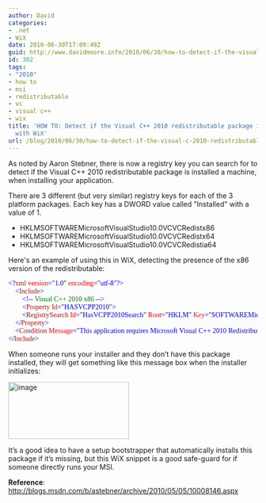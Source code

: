 ```yaml
---
author: David
categories:
- .net
- WiX
date: 2010-06-30T17:09:49Z
guid: http://www.davidmoore.info/2010/06/30/how-to-detect-if-the-visual-c-2010-redistributable-package-is-installed-with-wix-2/
id: 302
tags:
- "2010"
- how to
- msi
- redistributable
- vc
- visual c++
- wix
title: 'HOW TO: Detect if the Visual C++ 2010 redistributable package is installed
  with WiX'
url: /blog/2010/06/30/how-to-detect-if-the-visual-c-2010-redistributable-package-is-installed-with-wix-2/
---
```


As noted by Aaron Stebner, there is now a registry key you can search for to detect if the Visual C++ 2010 redistributable package is installed a machine, when installing your application.

There are 3 different (but very similar) registry keys for each of the 3 platform packages. Each key has a DWORD value called "Installed" with a value of 1.

  * HKLMSOFTWAREMicrosoftVisualStudio10.0VCVCRedistx86
  * HKLMSOFTWAREMicrosoftVisualStudio10.0VCVCRedistx64
  * HKLMSOFTWAREMicrosoftVisualStudio10.0VCVCRedistia64

Here's an example of using this in WiX, detecting the presence of the x86 version of the redistributable:

<pre style="font-family: consolas;"><span style="color: blue;">&lt;?</span><span style="color: #a31515;">xml</span><span style="color: blue;"> </span><span style="color: red;">version</span><span style="color: blue;">=</span>"<span style="color: blue;">1.0</span>"<span style="color: blue;"> </span><span style="color: red;">encoding</span><span style="color: blue;">=</span>"<span style="color: blue;">utf-8</span>"<span style="color: blue;">?&gt;
</span><span style="color: blue;">    &lt;</span><span style="color: #a31515;">Include</span><span style="color: blue;">&gt;</span><span style="color: blue;">
        &lt;!--</span><span style="color: green;"> Visual C++ 2010 x86 </span><span style="color: blue;">--&gt;</span><span style="color: blue;">
        &lt;</span><span style="color: #a31515;">Property</span><span style="color: blue;"> </span><span style="color: red;">Id</span><span style="color: blue;">=</span>"<span style="color: blue;">HASVCPP2010</span>"<span style="color: blue;">&gt;
</span><span style="color: blue;">        &lt;</span><span style="color: #a31515;">RegistrySearch</span><span style="color: blue;"> </span><span style="color: red;">Id</span><span style="color: blue;">=</span>"<span style="color: blue;">HasVCPP2010Search</span>"<span style="color: blue;"> </span><span style="color: red;">Root</span><span style="color: blue;">=</span>"<span style="color: blue;">HKLM</span>"<span style="color: blue;"> </span><span style="color: red;">Key</span><span style="color: blue;">=</span>"<span style="color: blue;">SOFTWAREMicrosoftVisualStudio10.0VCVCRedistx86</span>"<span style="color: blue;"> </span><span style="color: red;">Name</span><span style="color: blue;">=</span>"<span style="color: blue;">Installed</span>"<span style="color: blue;"> </span><span style="color: red;">Type</span><span style="color: blue;">=</span>"<span style="color: blue;">raw</span>"<span style="color: blue;"> /&gt;</span><span style="color: blue;">
    &lt;/</span><span style="color: #a31515;">Property</span><span style="color: blue;">&gt;</span><span style="color: blue;">    
    &lt;</span><span style="color: #a31515;">Condition</span><span style="color: blue;"> </span><span style="color: red;">Message</span><span style="color: blue;">=</span>"<span style="color: blue;">This application requires Microsoft Visual C++ 2010 Redistributable Package (x86).</span>"<span style="color: blue;">&gt;</span>Installed OR (HASVCPP2010)<span style="color: blue;">&lt;/</span><span style="color: #a31515;">Condition</span><span style="color: blue;">&gt;</span><span style="color: blue;">
&lt;/</span><span style="color: #a31515;">Include</span><span style="color: blue;">&gt;</span></pre>

When someone runs your installer and they don’t have this package installed, they will get something like this message box when the installer initializes:

[<img style="display: inline; border: 0px;" title="image" src="http://www.sadrobot.co.nz/wp-content/uploads/2010/06/image_thumb.png" border="0" alt="image" width="244" height="115" />](http://www.sadrobot.co.nz/wp-content/uploads/2010/06/image.png)

It’s a good idea to have a setup bootstrapper that automatically installs this package if it’s missing, but this WiX snippet is a good safe-guard for if someone directly runs your MSI.

**Reference**: <http://blogs.msdn.com/b/astebner/archive/2010/05/05/10008146.aspx>